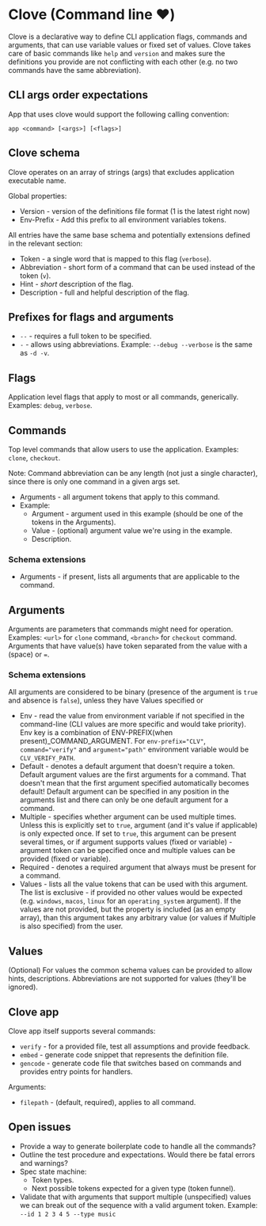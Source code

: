 # Clove (Command line ♥️)

Clove is a declarative way to define CLI application flags, commands and arguments, that can use variable values or fixed set of values. Clove takes care of basic commands like `help` and `version` and makes sure the definitions you provide are not conflicting with each other (e.g. no two commands have the same abbreviation).

## CLI args order expectations

App that uses clove would support the following calling convention: 

`app <command> [<args>] [<flags>]`

## Clove schema

Clove operates on an array of strings (args) that excludes application executable name.

Global properties:

- Version - version of the definitions file format (1 is the latest right now)
- Env-Prefix - Add this prefix to all environment variables tokens.

All entries have the same base schema and potentially extensions defined in the relevant section:

- Token - a single word that is mapped to this flag (`verbose`).
- Abbreviation - short form of a command that can be used instead of the token (`v`).
- Hint - _short_ description of the flag.
- Description - full and helpful description of the flag.

## Prefixes for flags and arguments

- `--` - requires a full token to be specified.
- `-` - allows using abbreviations. Example: `--debug --verbose` is the same as `-d -v`. 

## Flags

Application level flags that apply to most or all commands, generically. Examples: `debug`, `verbose`.

## Commands

Top level commands that allow users to use the application. Examples: `clone`, `checkout`.

Note: Command abbreviation can be any length (not just a single character), since there is only one command in a given args set.

- Arguments - all argument tokens that apply to this command.
- Example:
    - Argument - argument used in this example (should be one of the tokens in the Arguments).
    - Value - (optional) argument value we're using in the example.
    - Description.

### Schema extensions

- Arguments - if present, lists all arguments that are applicable to the command.

## Arguments

Arguments are parameters that commands might need for operation. Examples: `<url>` for `clone` command, `<branch>` for `checkout` command. Arguments that have value(s) have token separated from the value with a (space) or `=`.

### Schema extensions

All arguments are considered to be binary (presence of the argument is `true` and absence is `false`), unless they have Values specified or 

- Env - read the value from environment variable if not specified in the command-line (CLI values are more specific and would take priority). Env key is a combination of ENV-PREFIX(when present)_COMMAND_ARGUMENT. For `env-prefix="CLV"`, `command="verify"` and `argument="path"` environment variable would be `CLV_VERIFY_PATH`.
- Default - denotes a default argument that doesn't require a token. Default argument values are the first arguments for a command. That doesn't mean that the first argument specified automatically becomes default! Default argument can be specified in any position in the arguments list and there can only be one default argument for a command.
- Multiple - specifies whether argument can be used multiple times. Unless this is explicitly set to `true`, argument (and it's value if applicable) is only expected once. If set to `true`, this argument can be present several times, or if argument supports values (fixed or variable) - argument token can be specified once and multiple values can be provided (fixed or variable).
- Required - denotes a required argument that always must be present for a command.
- Values - lists all the value tokens that can be used with this argument. The list is exclusive - if provided no other values would be expected (e.g. `windows`, `macos`, `linux` for an `operating_system` argument). If the values are not provided, but the property is included (as an empty array), than this argument takes any arbitrary value (or values if Multiple is also specified) from the user. 

## Values

(Optional) For values the common schema values can be provided to allow hints, descriptions. Abbreviations are not supported for values (they'll be ignored).

## Clove app

Clove app itself supports several commands:

- `verify` - for a provided file, test all assumptions and provide feedback.
- `embed` - generate code snippet that represents the definition file.
- `gencode` - generate code file that switches based on commands and provides entry points for handlers.

Arguments:

- `filepath` - (default, required), applies to all command.

## Open issues

- Provide a way to generate boilerplate code to handle all the commands?
- Outline the test procedure and expectations. Would there be fatal errors and warnings?
- Spec state machine:
    - Token types.
    - Next possible tokens expected for a given type (token funnel).
- Validate that with arguments that support multiple (unspecified) values we can break out of the sequence with a valid argument token. Example: `--id 1 2 3 4 5 --type music`
